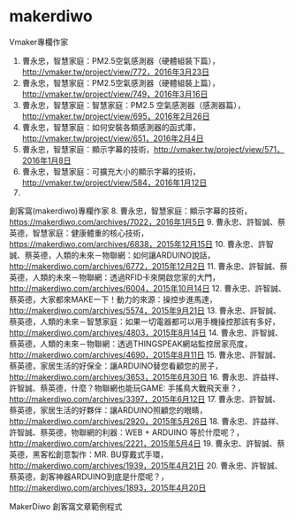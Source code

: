 # makerdiwo

Vmaker專欄作家
1.	曹永忠，智慧家庭：PM2.5空氣感測器（硬體組裝下篇），http://vmaker.tw/project/view/772，2016年3月23日
2.	曹永忠，智慧家庭：PM2.5空氣感測器（硬體組裝上篇），http://vmaker.tw/project/view/749，2016年3月16日
3.	曹永忠，智慧家庭：智慧家庭：PM2.5 空氣感測器（感測器篇），http://vmaker.tw/project/view/695，2016年2月26日
4.	曹永忠，智慧家庭：如何安裝各類感測器的函式庫，http://vmaker.tw/project/view/651，2016年2月4日
5.	曹永忠，智慧家庭：顯示字幕的技術，http://vmaker.tw/project/view/571，2016年1月8日
6.	曹永忠，智慧家庭：可擴充大小的顯示字幕的技術，http://vmaker.tw/project/view/584，2016年1月12日
7.	



創客窩(makerdiwo)專欄作家
8.	曹永忠，智慧家庭：顯示字幕的技術，https://makerdiwo.com/archives/7022，2016年1月5日
9.	曹永忠、許智誠、蔡英德，智慧家庭：健康體重的核心技術，https://makerdiwo.com/archives/6838，2015年12月15日
10.	曹永忠、許智誠、蔡英德，人類的未來－物聯網：如何讓ARDUINO說話，http://makerdiwo.com/archives/6772，2015年12月2日
11.	曹永忠、許智誠、蔡英德，人類的未來－物聯網：透過RFID卡來開啟您家的大門，http://makerdiwo.com/archives/6004，2015年10月14日
12.	曹永忠、許智誠、蔡英德，大家都來MAKE一下！動力的來源：操控步進馬達，http://makerdiwo.com/archives/5574，2015年9月21日
13.	曹永忠、許智誠、蔡英德，人類的未來－智慧家庭：如果一切電器都可以用手機操控那該有多好，http://makerdiwo.com/archives/4803，2015年8月14日
14.	曹永忠、許智誠、蔡英德，人類的未來－物聯網：透過THINGSPEAK網站監控居家亮度，http://makerdiwo.com/archives/4690，2015年8月11日
15.	曹永忠、許智誠、蔡英德，家居生活的好保全：讓ARDUINO替您看顧您的房子，http://makerdiwo.com/archives/3653，2015年6月30日
16.	曹永忠、許益祥、許智誠、蔡英德，什麼？物聯網也能玩GAME: 手搖鳥大戰飛天車？，http://makerdiwo.com/archives/3397，2015年6月12日
17.	曹永忠、許智誠、蔡英德，家居生活的好夥伴：讓ARDUINO照顧您的眼睛，http://makerdiwo.com/archives/2920，2015年5月26日
18.	曹永忠、許益祥、許智誠、蔡英德，物聯網的利器：WEB + ARDUINO 等於什麼呢？，http://makerdiwo.com/archives/2221，2015年5月4日
19.	曹永忠、許智誠、蔡英德，黑客松創意製作：MR. BU穿戴式手環，http://makerdiwo.com/archives/1939，2015年4月21日
20.	曹永忠、許智誠、蔡英德，創客神器ARDUINO到底是什麼呢？，http://makerdiwo.com/archives/1893，2015年4月20日


MakerDiwo 創客窩文章範例程式
